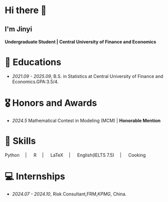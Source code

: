 # Hi there 👋
## I'm Jinyi
#### Undergraduate Student | Central University of Finance and Economics

# 📖 Educations
- *2021.09 - 2025.09*, B.S. in Statistics at Central University of Finance and Economics.GPA:3.5/4.

# 🎖 Honors and Awards
- *2024.5*  Mathematical Contest in Modeling (MCM) |  **Honorable Mention**

# 🦾 Skills
Python &emsp;| &emsp; R &emsp;| &emsp; LaTeX &emsp;| &emsp; English(IELTS 7.5) &emsp;| &emsp; Cooking

# 💻 Internships
- *2024.07 - 2024.10*, Risk Consultant,FRM,*KPMG*, China.
<!--
**Ginyee-W/Ginyee-W** is a ✨ _special_ ✨ repository because its `README.md` (this file) appears on your GitHub profile.

Here are some ideas to get you started:

- 🔭 I’m currently working on ...
- 🌱 I’m currently learning ...
- 👯 I’m looking to collaborate on ...
- 🤔 I’m looking for help with ...
- 💬 Ask me about ...
- 📫 How to reach me: ...
- 😄 Pronouns: ...
- ⚡ Fun fact: ...
-->

